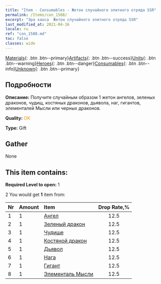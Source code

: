 ```yaml
---
title: "Item - Consumables - Жетон случайного элитного отряда SSR"
permalink: /Items/con_1588/
excerpt: "Эра хаоса  Жетон случайного элитного отряда SSR"
last_modified_at: 2021-04-16
locale: ru
ref: "con_1588.md"
toc: false
classes: wide
---
```

 [Materials](/ru/Items/){: .btn .btn--primary}[Artifacts](/ru/Items/Artifacts/){: .btn .btn--success}[Units](/ru/Items/Units/){: .btn .btn--warning}[Heroes](/ru/Items/Heroes/){: .btn .btn--danger}[Consumables](/ru/Items/Consumables/){: .btn .btn--info}[Unknown](/ru/Items/Unknown/){: .btn .btn--primary}

## Подробности
 **Описание:** Получите случайным образом 1 жетон ангелов, зеленых драконов, чудищ, костяных драконов, дьявола, наг, гигантов, элементалей Мысли или черных драконов.

 **Quality:** <span style="color: #FF8C00">OK</span>

 **Type:** Gift

## Gather

  None

## This item contains:

 **Required Level to open:** 1

 2 You would get **1** item  from:

  | Nr | Amount |     Item    | Drop Rate,% |
  |:---|:-------|:------------|:---------:|
  | 1 | 1 | [Ангел](/ru/Items/unt_196/) | 12.5 | 
  | 2 | 1 | [Зеленый дракон](/ru/Items/unt_205/) | 12.5 | 
  | 3 | 1 | [Чудище](/ru/Items/unt_223/) | 12.5 | 
  | 4 | 1 | [Костяной дракон](/ru/Items/unt_214/) | 12.5 | 
  | 5 | 1 | [Дьявол](/ru/Items/unt_232/) | 12.5 | 
  | 6 | 1 | [Нага](/ru/Items/unt_240/) | 12.5 | 
  | 7 | 1 | [Гигант](/ru/Items/unt_241/) | 12.5 | 
  | 8 | 1 | [Элементаль Мысли](/ru/Items/unt_267/) | 12.5 | 
